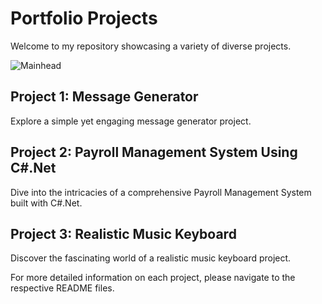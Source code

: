 
# Portfolio Projects

Welcome to my repository showcasing a variety of diverse projects.

  ![Mainhead](https://github.com/TechPodx/Style-Repo/blob/cbd1a3fdca0b3a0141be56fc7906fad3e8ad4985/Portfolio.jpg)

## Project 1: Message Generator

Explore a simple yet engaging message generator project.

## Project 2: Payroll Management System Using C#.Net

Dive into the intricacies of a comprehensive Payroll Management System built with C#.Net.

## Project 3: Realistic Music Keyboard

Discover the fascinating world of a realistic music keyboard project.

For more detailed information on each project, please navigate to the respective README files.
